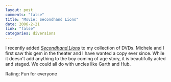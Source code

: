 ```yaml
--- 
layout: post
comments: "false"
title: "Movie: Secondhand Lions"
date: 2006-2-21
link: "false"
categories: diversions
---
```

I recently added <i><a href="http://imdb.com/title/tt0327137/" title="Secondhand Lions">Secondhand Lions</a></i> to my collection of DVDs. Michele and I first saw this gem in the theater and I have wanted a copy ever since. While it doesn't add anything to the boy coming of age story, it is beautifully acted and staged. We could all do with uncles like Garth and Hub.

Rating: Fun for everyone
